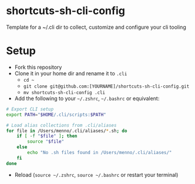 # shortcuts-sh-cli-config
Template for a ~/.cli dir to collect, customize and configure your cli tooling

# Setup
- Fork this repository
- Clone it in your home dir and rename it to `.cli`
  - `cd ~`
  - `git clone git@github.com:[YOURNAME]/shortcuts-sh-cli-config.git`
  - `mv shortcuts-sh-cli-config .cli`
- Add the following to your `~/.zshrc`, `~/.bashrc` or equivalent:
```bash
# Export CLI setup
export PATH="$HOME/.cli/scripts:$PATH"

# Load alias collections from .cli/aliases
for file in /Users/menno/.cli/aliases/*.sh; do
    if [ -f "$file" ]; then
        source "$file"
    else
        echo "No .sh files found in /Users/menno/.cli/aliases/"
    fi
done
```
- Reload (`source ~/.zshrc`, `source ~/.bashrc` or restart your terminal)
